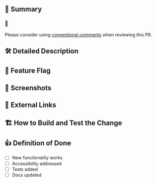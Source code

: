 ## :pushpin: Summary

<!-- If merged, this PR.... 
This should be a short TL;DR that includes the purpose of the PR.
-->
### :speech_balloon: 
Please consider using [conventional comments](https://conventionalcomments.org/) when reviewing this PR.

<!--
Examples: 
- issue (ux,non-blocking): These buttons should be red, but let's handle this in a follow-up.
- suggestion (non-blocking): Let's change this wording to make it easier to understand.
- issue (blocking): We shouldn't introduce this kind of tech debt; let's pair and resolve the issue in a more sustainable way.
-->

## :hammer_and_wrench: Detailed Description

<!-- If more details are appropriate, add them here. What code changed, and why? -->


## :flags: Feature Flag

<!-- Include any related feature flag names if appropriate. -->


## :camera_flash: Screenshots

<!-- Screenshots always help, especially if this PR will change what renders to the browser -->

## :link: External Links

<!-- Issues, RFC, etc. -->


## :building_construction: How to Build and Test the Change

<!-- List steps to test your change on a local environment. -->


## :+1: Definition of Done

- [ ] New functionality works 
- [ ] Accessibility addressed
- [ ] Tests added
- [ ] Docs updated
